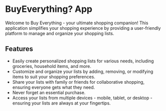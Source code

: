 # BuyEverything? App

Welcome to Buy Everything - your ultimate shopping companion! This application simplifies your shopping experience by providing a user-friendly platform to manage and organize your shopping lists.

## Features

- Easily create personalized shopping lists for various needs, including groceries, household items, and more.
- Customize and organize your lists by adding, removing, or modifying items to suit your shopping preferences.
- Share your lists with family or friends for collaborative shopping, ensuring everyone gets what they need.
- Never forget an essential purchase.
- Access your lists from multiple devices - mobile, tablet, or desktop - ensuring your lists are always at your fingertips.
